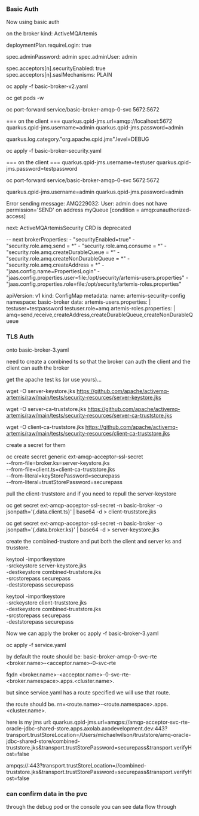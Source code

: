 ### Basic Auth 
Now using basic auth

on the broker kind: ActiveMQArtemis

deploymentPlan.requireLogin: true

spec.adminPassword: admin
spec.adminUser: admin

spec.acceptors[n].securityEnabled: true
spec.acceptors[n].saslMechanisms: PLAIN

oc apply -f basic-broker-v2.yaml

oc get pods -w

oc port-forward service/basic-broker-amqp-0-svc 5672:5672

=== on the client === 
quarkus.qpid-jms.url=amqp://localhost:5672
quarkus.qpid-jms.username=admin
quarkus.qpid-jms.password=admin

quarkus.log.category."org.apache.qpid.jms".level=DEBUG

oc apply -f basic-broker-security.yaml

=== on the client === 
quarkus.qpid-jms.username=testuser
quarkus.qpid-jms.password=testpassword

oc port-forward service/basic-broker-amqp-0-svc 5672:5672

quarkus.qpid-jms.username=admin
quarkus.qpid-jms.password=admin

Error sending message: AMQ229032: User: admin does not have permission='SEND' on address myQueue [condition = amqp:unauthorized-access]


next: ActiveMQArtemisSecurity CRD is deprecated

-- next 
  brokerProperties:
    - "securityEnabled=true"
    - "security.role.amq.send = *"
    - "security.role.amq.consume = *"
    - "security.role.amq.createDurableQueue = *"
    - "security.role.amq.createNonDurableQueue = *"
    - "security.role.amq.createAddress = *"
    - "jaas.config.name=PropertiesLogin"
    - "jaas.config.properties.user=file:/opt/security/artemis-users.properties"
    - "jaas.config.properties.role=file:/opt/security/artemis-roles.properties"


apiVersion: v1
kind: ConfigMap
metadata:
  name: artemis-security-config
  namespace: basic-broker
data:
  artemis-users.properties: |
    testuser=testpassword
    testuser.role=amq
  artemis-roles.properties: |
    amq=send,receive,createAddress,createDurableQueue,createNonDurableQueue



### TLS Auth

onto basic-broker-3.yaml

need to create a combined ts so that the broker can auth the client and the client can auth the broker

get the apache test ks (or use yours)...

wget -O server-keystore.jks https://github.com/apache/activemq-artemis/raw/main/tests/security-resources/server-keystore.jks

wget -O server-ca-truststore.jks https://github.com/apache/activemq-artemis/raw/main/tests/security-resources/server-ca-truststore.jks

wget -O client-ca-truststore.jks https://github.com/apache/activemq-artemis/raw/main/tests/security-resources/client-ca-truststore.jks

create a secret for them

oc create secret generic ext-amqp-acceptor-ssl-secret \
--from-file=broker.ks=server-keystore.jks \
--from-file=client.ts=client-ca-truststore.jks \
--from-literal=keyStorePassword=securepass \
--from-literal=trustStorePassword=securepass

pull the client-truststore and if you need to repull the server-keystore

oc get secret ext-amqp-acceptor-ssl-secret -n basic-broker -o jsonpath='{.data.client\.ts}' | base64 -d > client-truststore.jks

oc get secret ext-amqp-acceptor-ssl-secret -n basic-broker -o jsonpath='{.data.broker\.ks}' | base64 -d > server-keystore.jks

create the combined-trustore and put both the client and server ks and trusstore.

keytool -importkeystore \
  -srckeystore server-keystore.jks \
  -destkeystore combined-truststore.jks \
  -srcstorepass securepass \
  -deststorepass securepass

keytool -importkeystore \
  -srckeystore client-truststore.jks \
  -destkeystore combined-truststore.jks \
  -srcstorepass securepass \
  -deststorepass securepass

Now we can apply the broker
oc apply -f basic-broker-3.yaml

oc apply -f service.yaml

by default the route should be:
basic-broker-amqp-0-svc-rte
<broker.name>-<acceptor.name>-0-svc-rte

fqdn
<broker.name>-<acceptor.name>-0-svc-rte-<broker.namespace>.apps.<cluster.name>.<domainname>

but since service.yaml has a route specified we will use that route.

the route should be.
rn=<route.name>-<route.namespace>.apps.<cluster.name>.<domainname>

here is my jms url:
quarkus.qpid-jms.url=amqps://amqp-acceptor-svc-rte-oracle-jdbc-shared-store.apps.axolab.axodevelopment.dev:443?transport.trustStoreLocation=/Users/michaelwilson/truststore/amq-oracle-jdbc-shared-store/combined-truststore.jks&transport.trustStorePassword=securepass&transport.verifyHost=false

ampqs://<rn>:443?transport.trustStoreLocation=/<trusts-storepath>/combined-truststore.jks&transport.trustStorePassword=securepass&transport.verifyHost=false

### can confirm data in the pvc
through the debug pod or the console you can see data flow through